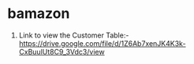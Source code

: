 # bamazon
1) Link to view the Customer Table:-
https://drive.google.com/file/d/1Z6Ab7xenJK4K3k-CxBuulUt8C9_3Vdc3/view